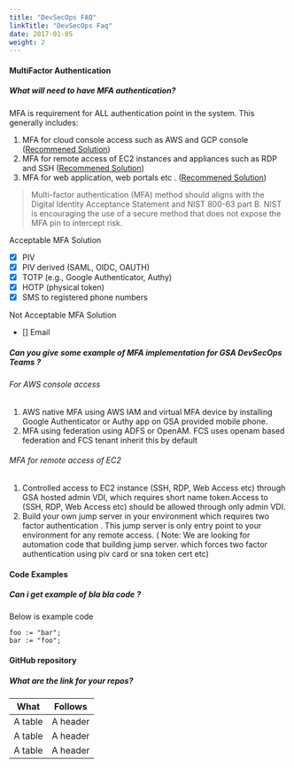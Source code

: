 ```yaml
---
title: "DevSecOps FAQ"
linkTitle: "DevSecOps Faq"
date: 2017-01-05
weight: 2
---
```



#### MultiFactor Authentication

##### What will need to have MFA authentication? 

MFA is requirement for ALL authentication point in the system. This generally includes:

1. MFA for cloud console access such as AWS and GCP console ([Recommened Solution](https://gohugo.io))
2. MFA for remote access of EC2 instances and appliances such as RDP and SSH ([Recommened Solution](https://gohugo.io))
3. MFA for web application, web portals etc . ([Recommened Solution](https://gohugo.io))

> Multi-factor authentication (MFA) method should aligns with the Digital Identity Acceptance Statement and NIST 800-63 part B. NIST is encouraging the use of a secure method that does not expose the MFA pin to intercept risk. 

 Acceptable MFA Solution
- [x] PIV
- [x] PIV derived (SAML, OIDC, OAUTH)
- [x] TOTP (e.g., Google Authenticator, Authy)
- [x] HOTP (physical token)
- [x] SMS to registered phone numbers

 Not Acceptable MFA Solution
 - [] Email


##### Can you give some example of MFA implementation for GSA DevSecOps Teams ?

###### For AWS console access  

1. AWS native MFA using AWS IAM and virtual MFA device by installing Google Authenticator or Authy app on GSA provided mobile phone.
2. MFA using federation using ADFS or OpenAM. FCS uses openam based federation and FCS tenant inherit this by default

###### MFA for remote access of EC2

1. Controlled access to EC2 instance (SSH, RDP, Web Access etc) through GSA hosted admin VDI, which requires short name token.Access to (SSH, RDP, Web Access etc) should be allowed through only admin VDI.
2. Build your own jump server in your environment which requires two factor authentication . This jump server is only entry point to your environment for any remote access. ( Note: We are looking for automation code that building jump server. which forces two factor authentication using piv card or sna token cert etc) 


#### Code Examples

##### Can i get example of bla bla code ?

Below is example code

```
foo := "bar";
bar := "foo";
```

#### GitHub repository 

##### What are the link for your repos? 

| What      | Follows         |
|-----------|-----------------|
| A table   | A header        |
| A table   | A header        |
| A table   | A header        |